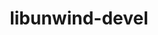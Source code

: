 ---
permalink: /engineering/projects/libunwind-devel/
project_link_name: libunwind-devel
project_url: n/a
statsAvailable: 'false'
title: libunwind-devel
---